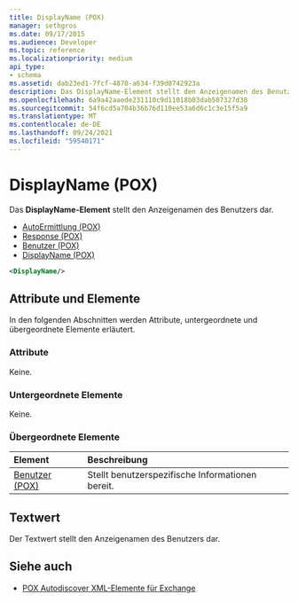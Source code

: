 ```yaml
---
title: DisplayName (POX)
manager: sethgros
ms.date: 09/17/2015
ms.audience: Developer
ms.topic: reference
ms.localizationpriority: medium
api_type:
- schema
ms.assetid: dab23ed1-7fcf-4870-a634-f39d0742923a
description: Das DisplayName-Element stellt den Anzeigenamen des Benutzers dar.
ms.openlocfilehash: 6a9a42aaede231110c9d11018b03dab507327d30
ms.sourcegitcommit: 54f6cd5a704b36b76d110ee53a6d6c1c3e15f5a9
ms.translationtype: MT
ms.contentlocale: de-DE
ms.lasthandoff: 09/24/2021
ms.locfileid: "59540171"
---
```

# <a name="displayname-pox"></a>DisplayName (POX)

Das **DisplayName-Element** stellt den Anzeigenamen des Benutzers dar. 
  
- [AutoErmittlung (POX)](autodiscover-pox.md) 
- [Response (POX)](response-pox.md) 
- [Benutzer (POX)](user-pox.md) 
- [DisplayName (POX)](displayname-pox.md)
  
```xml
<DisplayName/>
```

## <a name="attributes-and-elements"></a>Attribute und Elemente

In den folgenden Abschnitten werden Attribute, untergeordnete und übergeordnete Elemente erläutert.
  
### <a name="attributes"></a>Attribute

Keine.
  
### <a name="child-elements"></a>Untergeordnete Elemente

Keine.
  
### <a name="parent-elements"></a>Übergeordnete Elemente

|**Element**|**Beschreibung**|
|:-----|:-----|
|[Benutzer (POX)](user-pox.md) <br/> |Stellt benutzerspezifische Informationen bereit.  <br/> |
   
## <a name="text-value"></a>Textwert

Der Textwert stellt den Anzeigenamen des Benutzers dar.
  
## <a name="see-also"></a>Siehe auch

- [POX Autodiscover XML-Elemente für Exchange](pox-autodiscover-xml-elements-for-exchange.md)

